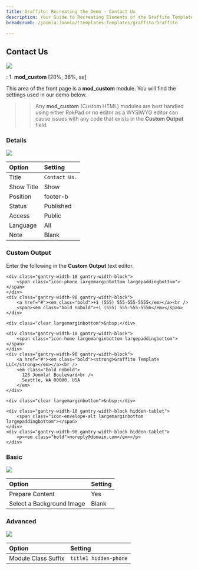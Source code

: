 ```yaml
---
title: Graffito: Recreating the Demo - Contact Us
description: Your Guide to Recreating Elements of the Graffito Template for Joomla
breadcrumb: /joomla:Joomla/!templates:Templates/graffito:Graffito

---
```


Contact Us
-----
![][demo]

:   1. **mod_custom** [20%, 36%, se]

This area of the front page is a **mod_custom** module. You will find the settings used in our demo below.

>> Any **mod_custom** (Custom HTML) modules are best handled using either RokPad or no editor as a WYSIWYG editor can cause issues with any code that exists in the **Custom Output** field.

### Details
![][demo2]

| Option     | Setting       |  
| :--------- | :------------ |  
| Title      | `Contact Us.` |  
| Show Title | Show          |  
| Position   | footer-b      |  
| Status     | Published     |  
| Access     | Public        |  
| Language   | All           |  
| Note       | Blank         |  

### Custom Output
Enter the following in the **Custom Output** text editor.

~~~
<div class="gantry-width-10 gantry-width-block">
    <span class="icon-phone largemarginbottom largepaddingbottom"></span>
</div>
<div class="gantry-width-90 gantry-width-block">
    <a href="#"><em class="bold">+1 (555) 555-555-5555</em></a><br />
    <span><em class="bold nobold">+1 (555) 555-555-5556</em></span>
</div>

<div class="clear largemarginbottom">&nbsp;</div>

<div class="gantry-width-10 gantry-width-block">
    <span class="icon-home largemarginbottom largepaddingbottom"></span>
</div>
<div class="gantry-width-90 gantry-width-block">
    <a href="#"><em class="bold"><strong>Graffito Template LLC</strong></em></a><br />
	<em class="bold nobold">
	  123 Joomla! Boulevard<br />
	  Seattle, WA 00000, USA 
	</em>
</div>

<div class="clear largemarginbottom">&nbsp;</div>

<div class="gantry-width-10 gantry-width-block hidden-tablet">
	<span class="icon-envelope-alt largemarginbottom largepaddingbottom"></span>
</div>
<div class="gantry-width-90 gantry-width-block hidden-tablet">
	<p><em class="bold">noreply@domain.com</em></p>
</div>
~~~

### Basic
![][demo3]

| Option                    | Setting |  
| :------------------------ | :------ |  
| Prepare Content           | Yes     |  
| Select a Background Image | Blank   |

### Advanced
![][demo4]

| Option              | Setting               |  
| :------------------ | :-------------------- |  
| Module Class Suffix | `title1 hidden-phone` |   

[demo]: assets/demo_6.jpeg
[demo2]: assets/contact_1.jpeg
[demo3]: assets/contact_2.jpeg
[demo4]: assets/contact_3.jpeg